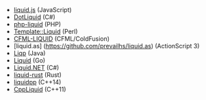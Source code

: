 * [liquid.js](https://github.com/darthapo/liquid.js) (JavaScript)
* [DotLiquid](http://dotliquidmarkup.org/) (C#)
* [php-liquid](https://github.com/harrydeluxe/php-liquid) (PHP)
* [Template::Liquid](https://metacpan.org/pod/Template::Liquid) (Perl)
* [CFML-LIQUID](https://github.com/rip747/cfml-liquid) (CFML/ColdFusion)
* [liquid.as] (https://github.com/prevailhs/liquid.as) (ActionScript 3)
* [Liqp](https://github.com/bkiers/Liqp) (Java)
* [Liquid](https://github.com/karlseguin/liquid) (Go)
* [Liquid.NET](https://github.com/mikebridge/Liquid.NET) (C#)
* [liquid-rust](https://github.com/cobalt-org/liquid-rust) (Rust)
* [liquidpp](https://github.com/mrpi/liquidpp) (C++14)
* [CppLiquid](https://github.com/kainjow/CppLiquid) (C++11)